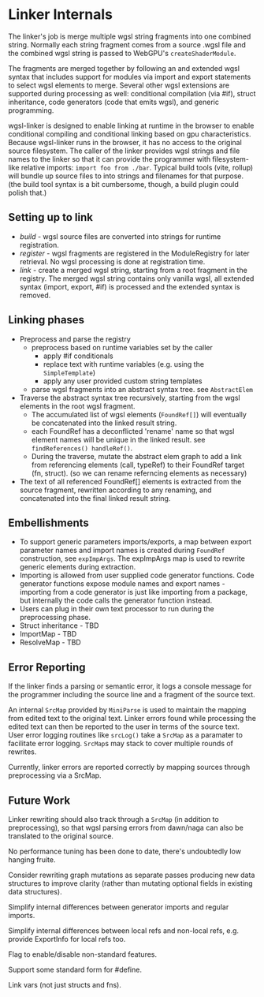 # Linker Internals

The linker's job is merge multiple wgsl string fragments
into one combined string.
Normally each string fragment comes from a source .wgsl file
and the combined wgsl string is passed to WebGPU's `createShaderModule`.

The fragments are merged together by following an
and extended wgsl syntax that includes
support for modules via import and export statements
to select wgsl elements to merge.
Several other wgsl extensions are supported during
processing as well: conditional compilation (via #if),
struct inheritance, code generators (code that emits wgsl),
and generic programming.

wgsl-linker is designed to enable linking at runtime in the browser
to enable conditional compiling and conditional linking based
on gpu characteristics.
Because wgsl-linker runs in the browser, it has no access
to the original source filesystem.
The caller of the linker provides wgsl strings
and file names to the linker so that it can
provide the programmer with filesystem-like relative
imports: `import foo from ./bar`.
Typical build tools (vite, rollup) will bundle up source
files to into strings and filenames for that purpose.
(the build tool syntax is a bit cumbersome, though,
a build plugin could polish that.)

## Setting up to link

* *build* - wgsl source files are converted into strings for runtime registration.
* *register*  - wgsl fragments are registered in the ModuleRegistry
for later retrieval.
No wgsl processing is done at registration time.
* *link* - create a merged wgsl string, starting from a root fragment
in the registry.
The merged wgsl string contains only vanilla wgsl,
all extended syntax (import, export, #if) is processed and the
extended syntax is removed.

## Linking phases

* Preprocess and parse the registry
  * preprocess based on runtime variables set by the caller
    * apply #if conditionals
    * replace text with runtime variables (e.g. using the `SimpleTemplate`)
    * apply any user provided custom string templates
  * parse wgsl fragments into an abstract syntax tree. see `AbstractElem`
* Traverse the abstract syntax tree recursively, starting from the wgsl
  elements in the root wgsl fragment.
  * The accumulated list of wgsl elements (`FoundRef[]`)
    will eventually be concatenated into the linked result string.
  * each FoundRef has a deconflicted 'rename' name
    so that wgsl element names will be unique in the linked result.
    see `findReferences() handleRef()`.
  * During the traverse, mutate the abstract elem graph to add
    a link from referencing elements (call, typeRef)
    to their FoundRef target (fn, struct).
    (so we can rename referncing elements as necessary)
* The text of all referenced FoundRef[] elements is extracted
  from the source fragment, rewritten according to any renaming,
  and concatenated into the final linked result string.

## Embellishments

* To support generic parameters imports/exports, a map between
  export parameter names and import names is created during `FoundRef`
  construction, see `expImpArgs`.
  The expImpArgs map is used to rewrite generic elements during extraction.
* Importing is allowed from user supplied code generator functions.
  Code generator functions expose module names and export names -
  importing from a code generator is just like importing from a package,
  but internally the code calls the generator function instead.
* Users can plug in their own text processor to run during the preprocessing phase.
* Struct inheritance - TBD
* ImportMap - TBD
* ResolveMap - TBD

## Error Reporting

If the linker finds a parsing or semantic error,
it logs a console message for the programmer including
the source line and a fragment of the source text.

An internal `SrcMap` provided by `MiniParse`
is used to maintain the mapping
from edited text to the original text.
Linker errors found while processing the edited text can
then be reported to the user in terms of the source text.
User error logging routines like `srcLog()` take a `SrcMap`
as a paramater to facilitate error logging.
`SrcMap`s may stack to cover multiple rounds of rewrites.

Currently, linker errors are reported correctly by mapping sources
through preprocessing via a SrcMap.

## Future Work

Linker rewriting should also track through a `SrcMap`
(in addition to preprocessing), so that
wgsl parsing errors from dawn/naga can also be
translated to the original source.

No performance tuning has been done to date, there's undoubtedly low hanging fruite.

Consider rewriting graph mutations as separate passes
producing new data structures to improve clarity (rather
than mutating optional fields in existing data structures).

Simplify internal differences between generator imports and regular imports.

Simplify internal differences between local refs and non-local refs,
e.g. provide ExportInfo for local refs too.

Flag to enable/disable non-standard features.

Support some standard form for #define.

Link vars (not just structs and fns).
